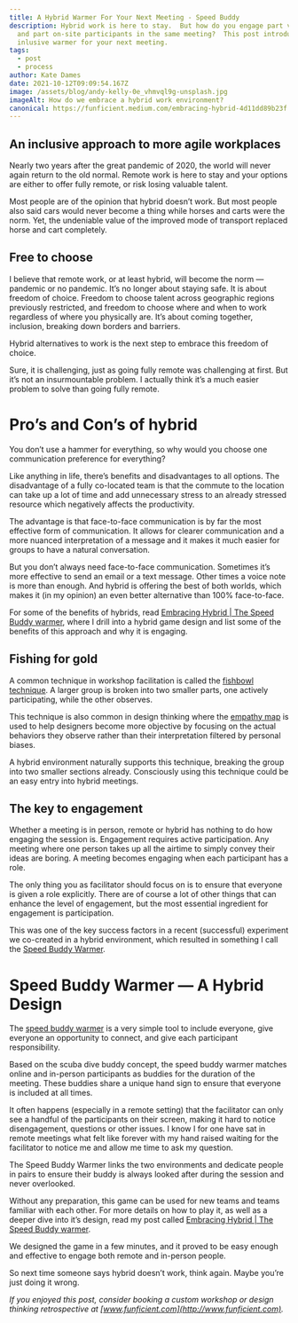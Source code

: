 ```yaml
---
title: A Hybrid Warmer For Your Next Meeting - Speed Buddy
description: Hybrid work is here to stay.  But how do you engage part virtual
  and part on-site participants in the same meeting?  This post introduces an
  inlusive warmer for your next meeting.
tags:
  - post
  - process
author: Kate Dames
date: 2021-10-12T09:09:54.167Z
image: /assets/blog/andy-kelly-0e_vhmvql9g-unsplash.jpg
imageAlt: How do we embrace a hybrid work environment?
canonical: https://funficient.medium.com/embracing-hybrid-4d11dd89b23f
---
```

## An inclusive approach to more agile workplaces

Nearly two years after the great pandemic of 2020, the world will never again return to the old normal. Remote work is here to stay and your options are either to offer fully remote, or risk losing valuable talent.

Most people are of the opinion that hybrid doesn’t work. But most people also said cars would never become a thing while horses and carts were the norm. Yet, the undeniable value of the improved mode of transport replaced horse and cart completely.

## Free to choose

I believe that remote work, or at least hybrid, will become the norm — pandemic or no pandemic. It’s no longer about staying safe. It is about freedom of choice. Freedom to choose talent across geographic regions previously restricted, and freedom to choose where and when to work regardless of where you physically are. It’s about coming together, inclusion, breaking down borders and barriers.

Hybrid alternatives to work is the next step to embrace this freedom of choice.

Sure, it is challenging, just as going fully remote was challenging at first. But it’s not an insurmountable problem. I actually think it’s a much easier problem to solve than going fully remote.

# Pro’s and Con’s of hybrid

You don’t use a hammer for everything, so why would you choose one communication preference for everything?

Like anything in life, there’s benefits and disadvantages to all options. The disadvantage of a fully co-located team is that the commute to the location can take up a lot of time and add unnecessary stress to an already stressed resource which negatively affects the productivity.

The advantage is that face-to-face communication is by far the most effective form of communication. It allows for clearer communication and a more nuanced interpretation of a message and it makes it much easier for groups to have a natural conversation.

But you don’t always need face-to-face communication. Sometimes it’s more effective to send an email or a text message. Other times a voice note is more than enough. And hybrid is offering the best of both worlds, which makes it (in my opinion) an even better alternative than 100% face-to-face.

For some of the benefits of hybrids, read [Embracing Hybrid | The Speed Buddy warmer](https://www.buymeacoffee.com/funficient/embracing-hybrid-the-speed-buddy-warmer-723758), where I drill into a hybrid game design and list some of the benefits of this approach and why it is engaging.

## Fishing for gold

A common technique in workshop facilitation is called the [fishbowl technique](https://www.facinghistory.org/resource-library/teaching-strategies/fishbowl). A larger group is broken into two smaller parts, one actively participating, while the other observes.

This technique is also common in design thinking where the [empathy map](https://www.nngroup.com/articles/empathy-mapping/) is used to help designers become more objective by focusing on the actual behaviors they observe rather than their interpretation filtered by personal biases.

A hybrid environment naturally supports this technique, breaking the group into two smaller sections already. Consciously using this technique could be an easy entry into hybrid meetings.

## The key to engagement

Whether a meeting is in person, remote or hybrid has nothing to do how engaging the session is. Engagement requires active participation. Any meeting where one person takes up all the airtime to simply convey their ideas are boring. A meeting becomes engaging when each participant has a role.

The only thing you as facilitator should focus on is to ensure that everyone is given a role explicitly. There are of course a lot of other things that can enhance the level of engagement, but the most essential ingredient for engagement is participation.

This was one of the key success factors in a recent (successful) experiment we co-created in a hybrid environment, which resulted in something I call the [Speed Buddy Warmer](https://www.buymeacoffee.com/funficient/embracing-hybrid-the-speed-buddy-warmer-723758).

# Speed Buddy Warmer — A Hybrid Design

The [speed buddy warmer](https://www.buymeacoffee.com/funficient/embracing-hybrid-the-speed-buddy-warmer-723758) is a very simple tool to include everyone, give everyone an opportunity to connect, and give each participant responsibility.

Based on the scuba dive buddy concept, the speed buddy warmer matches online and in-person participants as buddies for the duration of the meeting. These buddies share a unique hand sign to ensure that everyone is included at all times.

It often happens (especially in a remote setting) that the facilitator can only see a handful of the participants on their screen, making it hard to notice disengagement, questions or other issues. I know I for one have sat in remote meetings what felt like forever with my hand raised waiting for the facilitator to notice me and allow me time to ask my question.

The Speed Buddy Warmer links the two environments and dedicate people in pairs to ensure their buddy is always looked after during the session and never overlooked.

Without any preparation, this game can be used for new teams and teams familiar with each other. For more details on how to play it, as well as a deeper dive into it’s design, read my post called [Embracing Hybrid | The Speed Buddy warmer](https://www.buymeacoffee.com/funficient/embracing-hybrid-the-speed-buddy-warmer-723758).

We designed the game in a few minutes, and it proved to be easy enough and effective to engage both remote and in-person people.

So next time someone says hybrid doesn’t work, think again. Maybe you’re just doing it wrong.

*If you enjoyed this post, consider booking a custom workshop or design thinking retrospective at [www.funficient.com](http://www.funficient.com).*
